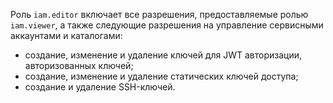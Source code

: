 Роль `iam.editor` включает все разрешения, предоставляемые ролью `iam.viewer`, а также следующие разрешения на управление сервисными аккаунтами и каталогами:

* создание, изменение и удаление ключей для JWT авторизации, авторизованных ключей;
* создание, изменение и удаление статических ключей доступа;
* создание и удаление SSH-ключей.